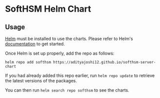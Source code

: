 # SoftHSM Helm Chart

## Usage

[Helm](https://helm.sh) must be installed to use the charts.
Please refer to Helm's [documentation](https://helm.sh/docs/) to get started.

Once Helm is set up properly, add the repo as follows:

```console
helm repo add softhsm https://adityajoshi12.github.io/softhsm-server-chart
```

If you had already added this repo earlier, run `helm repo update` to retrieve the latest versions of the packages.

You can then run `helm search repo softhsm` to see the charts.
